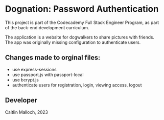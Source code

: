 # Dognation: Password Authentication

This project is part of the Codecademy Full Stack Engineer Program, as part of the back-end development curriculum.

The application is a website for dogwalkers to share pictures with friends. The app was originally missing configuration to authenticate users.

## Changes made to orginal files:

- use express-sessions
- use passport.js with passport-local
- use bcrypt.js
- authenticate users for registration, login, viewing access, logout

## Developer

Caitlin Malloch, 2023
